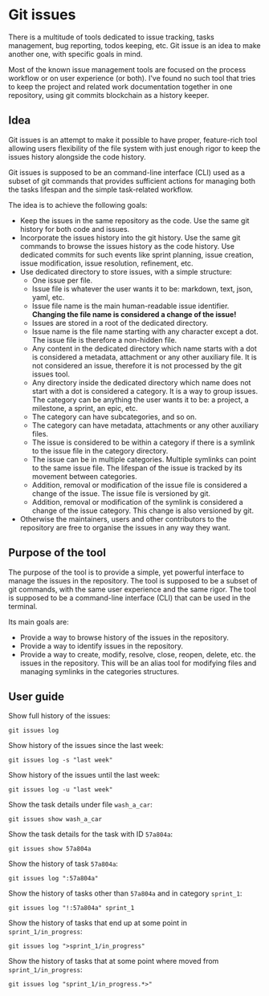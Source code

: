 Git issues
==========

There is a multitude of tools dedicated to issue tracking, tasks management, bug
reporting, todos keeping, etc. Git issue is an idea to make another one, with
specific goals in mind.

Most of the known issue management tools are focused on the process workflow or
on user experience (or both). I've found no such tool that tries to keep the
project and related work documentation together in one repository, using git
commits blockchain as a history keeper.

Idea
----

Git issues is an attempt to make it possible to have proper, feature-rich tool
allowing users flexibility of the file system with just enough rigor to keep
the issues history alongside the code history.

Git issues is supposed to be an command-line interface (CLI) used as a subset of
git commands that provides sufficient actions for managing both the tasks
lifespan and the simple task-related workflow.

The idea is to achieve the following goals:

* Keep the issues in the same repository as the code. Use the same git history
  for both code and issues.
* Incorporate the issues history into the git history. Use the same git
  commands to browse the issues history as the code history. Use dedicated
  commits for such events like sprint planning, issue creation, issue
  modification, issue resolution, refinement, etc.
* Use dedicated directory to store issues, with a simple structure:
  - One issue per file.
  - Issue file is whatever the user wants it to be: markdown, text, json, yaml,
    etc.
  - Issue file name is the main human-readable issue identifier. **Changing the
    file name is considered a change of the issue!**
  - Issues are stored in a root of the dedicated directory.
  - Issue name is the file name starting with any character except a dot. The
    issue file is therefore a non-hidden file.
  - Any content in the dedicated directory which name starts with a dot is
    considered a metadata, attachment or any other auxiliary file. It is not
    considered an issue, therefore it is not processed by the git issues tool.
  - Any directory inside the dedicated directory which name does not start with
    a dot is considered a category. It is a way to group issues. The category
    can be anything the user wants it to be: a project, a milestone, a sprint,
    an epic, etc.
  - The category can have subcategories, and so on.
  - The category can have metadata, attachments or any other auxiliary files.
  - The issue is considered to be within a category if there is a symlink to
    the issue file in the category directory.
  - The issue can be in multiple categories. Multiple symlinks can point to the
    same issue file. The lifespan of the issue is tracked by its movement
    between categories.
  - Addition, removal or modification of the issue file is considered a change
    of the issue. The issue file is versioned by git.
  - Addition, removal or modification of the symlink is considered a change of
    the issue category. This change is also versioned by git.
* Otherwise the maintainers, users and other contributors to the repository are
  free to organise the issues in any way they want.

Purpose of the tool
-------------------

The purpose of the tool is to provide a simple, yet powerful interface to
manage the issues in the repository. The tool is supposed to be a subset of git
commands, with the same user experience and the same rigor. The tool is supposed
to be a command-line interface (CLI) that can be used in the terminal.

Its main goals are:
* Provide a way to browse history of the issues in the repository.
* Provide a way to identify issues in the repository.
* Provide a way to create, modify, resolve, close, reopen, delete, etc. the
  issues in the repository. This will be an alias tool for modifying files and
  managing symlinks in the categories structures.

User guide
----------

Show full history of the issues:

    git issues log

Show history of the issues since the last week:

    git issues log -s "last week"

Show history of the issues until the last week:

    git issues log -u "last week"

Show the task details under file `wash_a_car`:

    git issues show wash_a_car

Show the task details for the task with ID `57a804a`:

    git issues show 57a804a

Show the history of task `57a804a`:

    git issues log ":57a804a"

Show the history of tasks other than `57a804a` and in category `sprint_1`:

    git issues log "!:57a804a" sprint_1

Show the history of tasks that end up at some point in `sprint_1/in_progress`:

    git issues log ">sprint_1/in_progress"

Show the history of tasks that at some point where moved from `sprint_1/in_progress`:

    git issues log "sprint_1/in_progress.*>"

